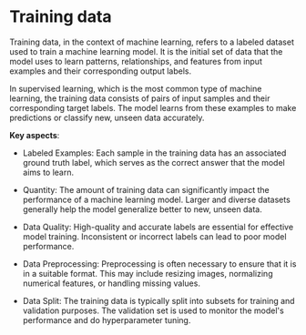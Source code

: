 # Training data

Training data, in the context of machine learning, refers to a labeled dataset used to train a machine learning model. It is the initial set of data that the model uses to learn patterns, relationships, and features from input examples and their corresponding output labels.

In supervised learning, which is the most common type of machine learning, the training data consists of pairs of input samples and their corresponding target labels. The model learns from these examples to make predictions or classify new, unseen data accurately.

**Key aspects**:

* Labeled Examples: Each sample in the training data has an associated ground truth label, which serves as the correct answer that the model aims to learn.

* Quantity: The amount of training data can significantly impact the performance of a machine learning model. Larger and diverse datasets generally help the model generalize better to new, unseen data.

* Data Quality: High-quality and accurate labels are essential for effective model training. Inconsistent or incorrect labels can lead to poor model performance.

* Data Preprocessing: Preprocessing is often necessary to ensure that it is in a suitable format. This may include resizing images, normalizing numerical features, or handling missing values.

* Data Split: The training data is typically split into subsets for training and validation purposes. The validation set is used to monitor the model's performance and do hyperparameter tuning.
